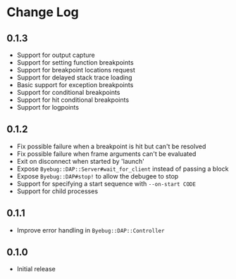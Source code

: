 # Change Log

## 0.1.3

- Support for output capture
- Support for setting function breakpoints
- Support for breakpoint locations request
- Support for delayed stack trace loading
- Basic support for exception breakpoints
- Support for conditional breakpoints
- Support for hit conditional breakpoints
- Support for logpoints

## 0.1.2

- Fix possible failure when a breakpoint is hit but can't be resolved
- Fix possible failure when frame arguments can't be evaluated
- Exit on disconnect when started by 'launch'
- Expose `Byebug::DAP::Server#wait_for_client` instead of passing a block
- Expose `Byebug::DAP#stop!` to allow the debugee to stop
- Support for specifying a start sequence with `--on-start CODE`
- Support for child processes

## 0.1.1

- Improve error handling in `Byebug::DAP::Controller`

## 0.1.0

- Initial release
